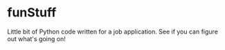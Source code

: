 # funStuff

Little bit of Python code written for a job application. See if you can figure out what's going on!
